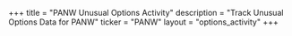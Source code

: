 +++
title = "PANW Unusual Options Activity"
description = "Track Unusual Options Data for PANW"
ticker = "PANW"
layout = "options_activity"
+++

